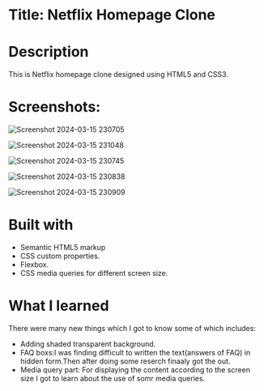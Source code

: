 # Title: Netflix Homepage Clone

# Description
This is Netflix homepage clone designed using HTML5 and CSS3.

# Screenshots:

![Screenshot 2024-03-15 230705](https://github.com/SandaliMaheshwari/Netflix-Clone/assets/140268751/fa62117e-64a9-42ac-b278-2f22d24c7ca0)

![Screenshot 2024-03-15 231048](https://github.com/SandaliMaheshwari/Netflix-Clone/assets/140268751/e31404bd-31e4-4f09-9f4b-ab8569e4f7a1)

![Screenshot 2024-03-15 230745](https://github.com/SandaliMaheshwari/Netflix-Clone/assets/140268751/9b350d82-d56f-43f3-8efa-04b4837e398e)

![Screenshot 2024-03-15 230838](https://github.com/SandaliMaheshwari/Netflix-Clone/assets/140268751/6c062f6e-ae9b-48f3-a490-7db9a97da925)

![Screenshot 2024-03-15 230909](https://github.com/SandaliMaheshwari/Netflix-Clone/assets/140268751/38ce6c62-8c7e-4216-ae37-658b5d9cf8a8)

# Built with
- Semantic HTML5 markup
- CSS custom properties.
- Flexbox.
- CSS media queries for different screen size.

# What I learned
There were many new things which I got to know some of which includes:
- Adding shaded transparent background.
- FAQ boxs:I was finding difficult to written the text(answers of FAQ) in hidden form.Then after doing some reserch finaaly got the out.
- Media query part: For displaying the content according to the screen size I got to learn about the use of somr media queries.

